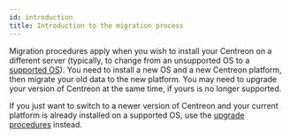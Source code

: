 ```yaml
---
id: introduction
title: Introduction to the migration process
---
```


Migration procedures apply when you wish to install your Centreon on a different server (typically, to change from an unsupported OS to a [supported OS](../installation/compatibility.md#operating-systems)). You need to install a new OS and a new Centreon platform, then migrate your old data to the new platform. You may need to upgrade your version of Centreon at the same time, if yours is no longer supported.

If you just want to switch to a newer version of Centreon and your current platform is already installed on a supported OS, use the [upgrade procedures](../upgrade/introduction.md) instead.
